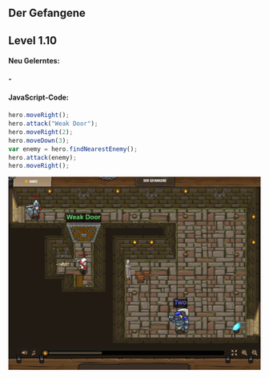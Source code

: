 ## **Der Gefangene**
## Level 1.10

#### Neu Gelerntes:
<b>-</b>

[comment]: <> (Was wurde gelernt und wie funktioniert die Technik?)

#### JavaScript-Code:
```js
hero.moveRight();
hero.attack("Weak Door");
hero.moveRight(2);
hero.moveDown(3);
var enemy = hero.findNearestEnemy();
hero.attack(enemy);
hero.moveRight();
```
![image](lvl1_10.png)